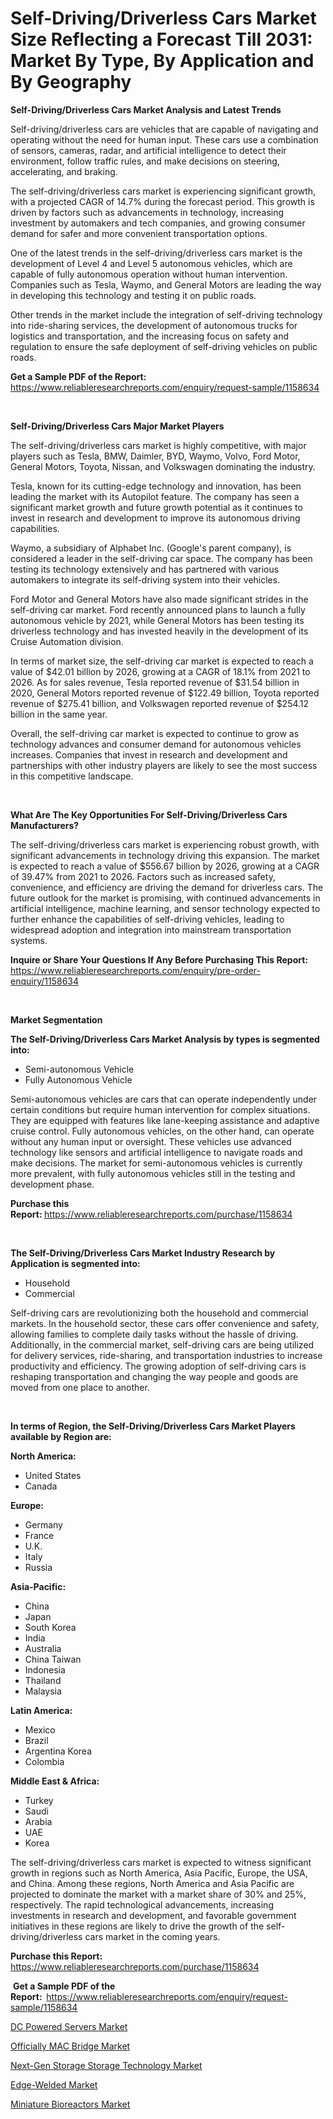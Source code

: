 <p><h1>Self-Driving/Driverless Cars Market Size Reflecting a Forecast Till 2031: Market By Type, By Application and By Geography</h1></p><p><strong>Self-Driving/Driverless Cars Market Analysis and Latest Trends</strong></p>
<p><p>Self-driving/driverless cars are vehicles that are capable of navigating and operating without the need for human input. These cars use a combination of sensors, cameras, radar, and artificial intelligence to detect their environment, follow traffic rules, and make decisions on steering, accelerating, and braking.</p><p>The self-driving/driverless cars market is experiencing significant growth, with a projected CAGR of 14.7% during the forecast period. This growth is driven by factors such as advancements in technology, increasing investment by automakers and tech companies, and growing consumer demand for safer and more convenient transportation options.</p><p>One of the latest trends in the self-driving/driverless cars market is the development of Level 4 and Level 5 autonomous vehicles, which are capable of fully autonomous operation without human intervention. Companies such as Tesla, Waymo, and General Motors are leading the way in developing this technology and testing it on public roads.</p><p>Other trends in the market include the integration of self-driving technology into ride-sharing services, the development of autonomous trucks for logistics and transportation, and the increasing focus on safety and regulation to ensure the safe deployment of self-driving vehicles on public roads.</p></p>
<p><strong>Get a Sample PDF of the Report:&nbsp;</strong> <a href="https://www.reliableresearchreports.com/enquiry/request-sample/1158634">https://www.reliableresearchreports.com/enquiry/request-sample/1158634</a></p>
<p>&nbsp;</p>
<p><strong>Self-Driving/Driverless Cars Major Market Players</strong></p>
<p><p>The self-driving/driverless cars market is highly competitive, with major players such as Tesla, BMW, Daimler, BYD, Waymo, Volvo, Ford Motor, General Motors, Toyota, Nissan, and Volkswagen dominating the industry.</p><p>Tesla, known for its cutting-edge technology and innovation, has been leading the market with its Autopilot feature. The company has seen a significant market growth and future growth potential as it continues to invest in research and development to improve its autonomous driving capabilities.</p><p>Waymo, a subsidiary of Alphabet Inc. (Google's parent company), is considered a leader in the self-driving car space. The company has been testing its technology extensively and has partnered with various automakers to integrate its self-driving system into their vehicles.</p><p>Ford Motor and General Motors have also made significant strides in the self-driving car market. Ford recently announced plans to launch a fully autonomous vehicle by 2021, while General Motors has been testing its driverless technology and has invested heavily in the development of its Cruise Automation division.</p><p>In terms of market size, the self-driving car market is expected to reach a value of $42.01 billion by 2026, growing at a CAGR of 18.1% from 2021 to 2026. As for sales revenue, Tesla reported revenue of $31.54 billion in 2020, General Motors reported revenue of $122.49 billion, Toyota reported revenue of $275.41 billion, and Volkswagen reported revenue of $254.12 billion in the same year.</p><p>Overall, the self-driving car market is expected to continue to grow as technology advances and consumer demand for autonomous vehicles increases. Companies that invest in research and development and partnerships with other industry players are likely to see the most success in this competitive landscape.</p></p>
<p>&nbsp;</p>
<p><strong>What Are The Key Opportunities For Self-Driving/Driverless Cars Manufacturers?</strong></p>
<p><p>The self-driving/driverless cars market is experiencing robust growth, with significant advancements in technology driving this expansion. The market is expected to reach a value of $556.67 billion by 2026, growing at a CAGR of 39.47% from 2021 to 2026. Factors such as increased safety, convenience, and efficiency are driving the demand for driverless cars. The future outlook for the market is promising, with continued advancements in artificial intelligence, machine learning, and sensor technology expected to further enhance the capabilities of self-driving vehicles, leading to widespread adoption and integration into mainstream transportation systems.</p></p>
<p><strong>Inquire or Share Your Questions If Any Before Purchasing This Report:</strong> <a href="https://www.reliableresearchreports.com/enquiry/pre-order-enquiry/1158634">https://www.reliableresearchreports.com/enquiry/pre-order-enquiry/1158634</a></p>
<p>&nbsp;</p>
<p><strong>Market Segmentation</strong></p>
<p><strong>The Self-Driving/Driverless Cars Market Analysis by types is segmented into:</strong></p>
<p><ul><li>Semi-autonomous Vehicle</li><li>Fully Autonomous Vehicle</li></ul></p>
<p><p>Semi-autonomous vehicles are cars that can operate independently under certain conditions but require human intervention for complex situations. They are equipped with features like lane-keeping assistance and adaptive cruise control. Fully autonomous vehicles, on the other hand, can operate without any human input or oversight. These vehicles use advanced technology like sensors and artificial intelligence to navigate roads and make decisions. The market for semi-autonomous vehicles is currently more prevalent, with fully autonomous vehicles still in the testing and development phase.</p></p>
<p><strong>Purchase this Report:&nbsp;</strong><a href="https://www.reliableresearchreports.com/purchase/1158634">https://www.reliableresearchreports.com/purchase/1158634</a></p>
<p>&nbsp;</p>
<p><strong>The Self-Driving/Driverless Cars Market Industry Research by Application is segmented into:</strong></p>
<p><ul><li>Household</li><li>Commercial</li></ul></p>
<p><p>Self-driving cars are revolutionizing both the household and commercial markets. In the household sector, these cars offer convenience and safety, allowing families to complete daily tasks without the hassle of driving. Additionally, in the commercial market, self-driving cars are being utilized for delivery services, ride-sharing, and transportation industries to increase productivity and efficiency. The growing adoption of self-driving cars is reshaping transportation and changing the way people and goods are moved from one place to another.</p></p>
<p>&nbsp;</p>
<p><strong>In terms of Region, the Self-Driving/Driverless Cars Market Players available by Region are:</strong></p>
<p>
    <p> <strong> North America: </strong>
        <ul>
            <li>United States</li>
            <li>Canada</li>
        </ul>
        </p> 
    <p> <strong> Europe: </strong>
        <ul>
            <li>Germany</li>
            <li>France</li>
            <li>U.K.</li>
            <li>Italy</li>
            <li>Russia</li>
        </ul>
        </p> 
    <p> <strong> Asia-Pacific: </strong>
        <ul>
            <li>China</li>
            <li>Japan</li>
            <li>South Korea</li>
            <li>India</li>
            <li>Australia</li>
            <li>China Taiwan</li>
            <li>Indonesia</li>
            <li>Thailand</li>
            <li>Malaysia</li>
        </ul>
        </p> 
    <p> <strong> Latin America: </strong>
        <ul>
            <li>Mexico</li>
            <li>Brazil</li>
            <li>Argentina Korea</li>
            <li>Colombia</li>
        </ul>
        </p> 
    <p> <strong> Middle East & Africa: </strong>
        <ul>
            <li>Turkey</li>
            <li>Saudi</li>
            <li>Arabia</li>
            <li>UAE</li>
            <li>Korea</li>
        </ul>
    </p>
    </p>
<p><p>The self-driving/driverless cars market is expected to witness significant growth in regions such as North America, Asia Pacific, Europe, the USA, and China. Among these regions, North America and Asia Pacific are projected to dominate the market with a market share of 30% and 25%, respectively. The rapid technological advancements, increasing investments in research and development, and favorable government initiatives in these regions are likely to drive the growth of the self-driving/driverless cars market in the coming years.</p></p>
<p><strong>Purchase this Report: </strong><a href="https://www.reliableresearchreports.com/purchase/1158634">https://www.reliableresearchreports.com/purchase/1158634</a></p>
<p>&nbsp;<strong>Get a Sample PDF of the Report:&nbsp;&nbsp;</strong><a href="https://www.reliableresearchreports.com/enquiry/request-sample/1158634">https://www.reliableresearchreports.com/enquiry/request-sample/1158634</a></p>
<p><strong></strong></p>
<p><p><a href="https://issuu.com/reportprime-2/docs/dc-powered-servers-market-size-2030.pptx">DC Powered Servers Market</a></p><p><a href="https://github.com/bracarafogo/Market-Research-Report-List-1/blob/main/officially-mac-bridge-market.md">Officially MAC Bridge Market</a></p><p><a href="https://issuu.com/reportprime-2/docs/next-gen-storage-storage-technology-market-size-20">Next-Gen Storage Storage Technology Market</a></p><p><a href="https://github.com/abdelrhmankishk22/Market-Research-Report-List-3/blob/main/edge-welded-market.md">Edge-Welded Market</a></p><p><a href="https://medium.com/@laurenhunter26/miniature-bioreactors-market-trends-forecast-and-competitive-analysis-to-2031-b68543b057ac">Miniature Bioreactors Market</a></p></p>